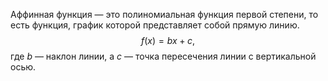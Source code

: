 Аффинная функция — это полиномиальная функция первой степени, то есть функция, график которой представляет собой прямую линию.
$$
f(x) = bx + c,
$$
где $b$ — наклон линии, а $c$ — точка пересечения линии с вертикальной осью. 